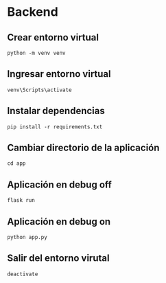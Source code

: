 # Backend

## Crear entorno virtual
```
python -m venv venv
```

## Ingresar entorno virtual
```
venv\Scripts\activate
```

## Instalar dependencias
```
pip install -r requirements.txt
```

## Cambiar directorio de la aplicación
```
cd app
```

## Aplicación en debug off
```
flask run
```

## Aplicación en debug on
```
python app.py
```

## Salir del entorno virutal
```
deactivate
```
